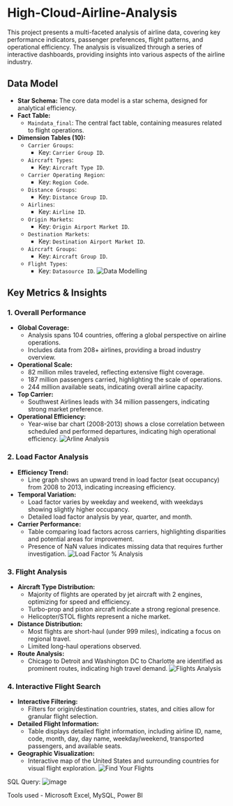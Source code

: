 # High-Cloud-Airline-Analysis
This project presents a multi-faceted analysis of airline data, covering key performance indicators, passenger preferences, flight patterns, and operational efficiency. The analysis is visualized through a series of interactive dashboards, providing insights into various aspects of the airline industry.



## Data Model

* **Star Schema:** The core data model is a star schema, designed for analytical efficiency.
* **Fact Table:**
    * `Maindata_final`: The central fact table, containing measures related to flight operations.
* **Dimension Tables (10):**
    * `Carrier Groups`:
        * Key: `Carrier Group ID`.
    * `Aircraft Types`:
        * Key: `Aircraft Type ID`.
    * `Carrier Operating Region`:
        * Key: `Region Code`.
    * `Distance Groups`:
        * Key: `Distance Group ID`.
    * `Airlines`:
        * Key: `Airline ID`.
    * `Origin Markets`:
        * Key: `Origin Airport Market ID`.
    * `Destination Markets`:
        * Key: `Destination Airport Market ID`.
    * `Aircraft Groups`:
        * Key: `Aircraft Group ID`.
    * `Flight Types`:
        * Key: `Datasource ID`.
![Data Modelling](https://github.com/user-attachments/assets/b392fbcd-3a16-4b95-8ea1-758277f6c502)


## Key Metrics & Insights

### 1. Overall Performance 

* **Global Coverage:**
    * Analysis spans 104 countries, offering a global perspective on airline operations.
    * Includes data from 208+ airlines, providing a broad industry overview.
* **Operational Scale:**
    * 82 million miles traveled, reflecting extensive flight coverage.
    * 187 million passengers carried, highlighting the scale of operations.
    * 244 million available seats, indicating overall airline capacity.
* **Top Carrier:**
    *  Southwest Airlines leads with 34 million passengers, indicating strong market preference.
* **Operational Efficiency:**
    *  Year-wise bar chart (2008-2013) shows a close correlation between scheduled and performed departures, indicating high operational efficiency.
![Arline Analysis](https://github.com/user-attachments/assets/5e7e8693-2aac-4402-b2da-3243921c87bb)



### 2. Load Factor Analysis 

* **Efficiency Trend:**
    *  Line graph shows an upward trend in load factor (seat occupancy) from 2008 to 2013, indicating increasing efficiency.
* **Temporal Variation:**
    *  Load factor varies by weekday and weekend, with weekdays showing slightly higher occupancy.
    *  Detailed load factor analysis by year, quarter, and month.
* **Carrier Performance:**
    *  Table comparing load factors across carriers, highlighting disparities and potential areas for improvement.
    *  Presence of NaN values indicates missing data that requires further investigation.
![Load Factor % Analysis](https://github.com/user-attachments/assets/19189aaf-96dd-4b43-9e71-d407a3df3354)



### 3. Flight Analysis 

* **Aircraft Type Distribution:**
    *  Majority of flights are operated by jet aircraft with 2 engines, optimizing for speed and efficiency.
    *  Turbo-prop and piston aircraft indicate a strong regional presence.
    *  Helicopter/STOL flights represent a niche market.
* **Distance Distribution:**
    *  Most flights are short-haul (under 999 miles), indicating a focus on regional travel.
    *  Limited long-haul operations observed.
* **Route Analysis:**
    *  Chicago to Detroit and Washington DC to Charlotte are identified as prominent routes, indicating high travel demand.
![Flights Analysis](https://github.com/user-attachments/assets/d82bd95a-5a73-4c9b-b4da-ec757542ad24)



### 4. Interactive Flight Search 

* **Interactive Filtering:**
    *  Filters for origin/destination countries, states, and cities allow for granular flight selection.
* **Detailed Flight Information:**
    *  Table displays detailed flight information, including airline ID, name, code, month, day, day name, weekday/weekend, transported passengers, and available seats.
* **Geographic Visualization:**
    *  Interactive map of the United States and surrounding countries for visual flight exploration.
![Find Your Flights](https://github.com/user-attachments/assets/0978d449-0e8f-49fe-9be9-860d30eef46d)

SQL Query:
![image](https://github.com/user-attachments/assets/3fdac886-e2b1-4980-8362-80a146b389de)

Tools used - Microsoft Excel, MySQL, Power BI

